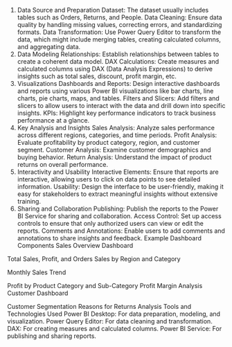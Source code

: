 1. Data Source and Preparation
Dataset: The dataset usually includes tables such as Orders, Returns, and People.
Data Cleaning: Ensure data quality by handling missing values, correcting errors, and standardizing formats.
Data Transformation: Use Power Query Editor to transform the data, which might include merging tables, creating calculated columns, and aggregating data.
2. Data Modeling
Relationships: Establish relationships between tables to create a coherent data model.
DAX Calculations: Create measures and calculated columns using DAX (Data Analysis Expressions) to derive insights such as total sales, discount, profit margin, etc.
3. Visualizations
Dashboards and Reports: Design interactive dashboards and reports using various Power BI visualizations like bar charts, line charts, pie charts, maps, and tables.
Filters and Slicers: Add filters and slicers to allow users to interact with the data and drill down into specific insights.
KPIs: Highlight key performance indicators to track business performance at a glance.
4. Key Analysis and Insights
Sales Analysis: Analyze sales performance across different regions, categories, and time periods.
Profit Analysis: Evaluate profitability by product category, region, and customer segment.
Customer Analysis: Examine customer demographics and buying behavior.
Return Analysis: Understand the impact of product returns on overall performance.
5. Interactivity and Usability
Interactive Elements: Ensure that reports are interactive, allowing users to click on data points to see detailed information.
Usability: Design the interface to be user-friendly, making it easy for stakeholders to extract meaningful insights without extensive training.
6. Sharing and Collaboration
Publishing: Publish the reports to the Power BI Service for sharing and collaboration.
Access Control: Set up access controls to ensure that only authorized users can view or edit the reports.
Comments and Annotations: Enable users to add comments and annotations to share insights and feedback.
Example Dashboard Components
Sales Overview Dashboard

Total Sales, Profit, and Orders
Sales by Region and Category

Monthly Sales Trend

Profit by Product Category and Sub-Category
Profit Margin Analysis
Customer Dashboard

Customer Segmentation
Reasons for Returns Analysis
Tools and Technologies Used
Power BI Desktop: For data preparation, modeling, and visualization.
Power Query Editor: For data cleaning and transformation.
DAX: For creating measures and calculated columns.
Power BI Service: For publishing and sharing reports.
